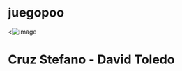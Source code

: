 # juegopoo

<![image](https://github.com/user-attachments/assets/715db1e2-cbf4-40c7-8894-c70cb8961518)
# Cruz Stefano - David Toledo
